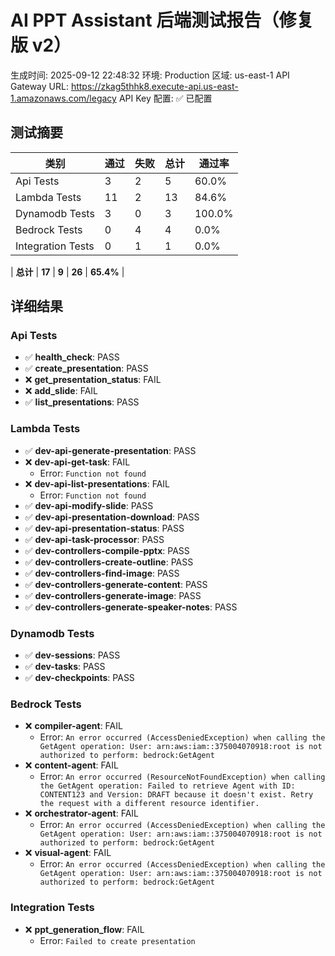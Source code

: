 # AI PPT Assistant 后端测试报告（修复版 v2）

生成时间: 2025-09-12 22:48:32
环境: Production
区域: us-east-1
API Gateway URL: https://zkag5thhk8.execute-api.us-east-1.amazonaws.com/legacy
API Key 配置: ✅ 已配置

## 测试摘要

| 类别 | 通过 | 失败 | 总计 | 通过率 |
|------|------|------|------|--------|
| Api Tests | 3 | 2 | 5 | 60.0% |
| Lambda Tests | 11 | 2 | 13 | 84.6% |
| Dynamodb Tests | 3 | 0 | 3 | 100.0% |
| Bedrock Tests | 0 | 4 | 4 | 0.0% |
| Integration Tests | 0 | 1 | 1 | 0.0% |

| **总计** | **17** | **9** | **26** | **65.4%** |

## 详细结果

### Api Tests

- ✅ **health_check**: PASS
- ✅ **create_presentation**: PASS
- ❌ **get_presentation_status**: FAIL
- ❌ **add_slide**: FAIL
- ✅ **list_presentations**: PASS

### Lambda Tests

- ✅ **dev-api-generate-presentation**: PASS
- ❌ **dev-api-get-task**: FAIL
  - Error: `Function not found`
- ❌ **dev-api-list-presentations**: FAIL
  - Error: `Function not found`
- ✅ **dev-api-modify-slide**: PASS
- ✅ **dev-api-presentation-download**: PASS
- ✅ **dev-api-presentation-status**: PASS
- ✅ **dev-api-task-processor**: PASS
- ✅ **dev-controllers-compile-pptx**: PASS
- ✅ **dev-controllers-create-outline**: PASS
- ✅ **dev-controllers-find-image**: PASS
- ✅ **dev-controllers-generate-content**: PASS
- ✅ **dev-controllers-generate-image**: PASS
- ✅ **dev-controllers-generate-speaker-notes**: PASS

### Dynamodb Tests

- ✅ **dev-sessions**: PASS
- ✅ **dev-tasks**: PASS
- ✅ **dev-checkpoints**: PASS

### Bedrock Tests

- ❌ **compiler-agent**: FAIL
  - Error: `An error occurred (AccessDeniedException) when calling the GetAgent operation: User: arn:aws:iam::375004070918:root is not authorized to perform: bedrock:GetAgent`
- ❌ **content-agent**: FAIL
  - Error: `An error occurred (ResourceNotFoundException) when calling the GetAgent operation: Failed to retrieve Agent with ID: CONTENT123 and Version: DRAFT because it doesn't exist. Retry the request with a different resource identifier.`
- ❌ **orchestrator-agent**: FAIL
  - Error: `An error occurred (AccessDeniedException) when calling the GetAgent operation: User: arn:aws:iam::375004070918:root is not authorized to perform: bedrock:GetAgent`
- ❌ **visual-agent**: FAIL
  - Error: `An error occurred (AccessDeniedException) when calling the GetAgent operation: User: arn:aws:iam::375004070918:root is not authorized to perform: bedrock:GetAgent`

### Integration Tests

- ❌ **ppt_generation_flow**: FAIL
  - Error: `Failed to create presentation`

